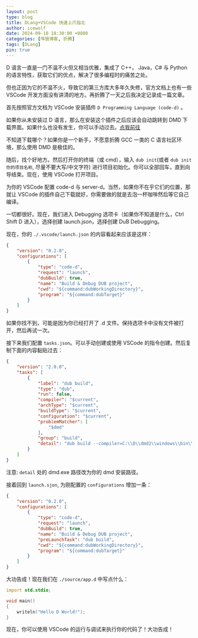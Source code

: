 ```yaml
---
layout: post
type: blog
title: DLang+VSCode 快速上爪指北
author: icewolf
date: 2024-09-10 18:30:00 +0800
categories: [咩狼博客, 折腾]
tags: [DLang]
pin: true
---
```


D 语言一直是一门不温不火但又相当优雅，集成了 C++， Java，C# 与 Python 的语言特性，获取它们的优点，解决了很多编程时的痛苦之处。

但也正因为它的不温不火，导致它的第三方库大多年久失修，官方文档上也有一些 VSCode 开发方面没有讲清的地方。再折腾了一天之后我决定记录成一篇文章。

首先按照官方文档为 VSCode 安装插件 `D Programming Language (code-d)` 。

如果你从未安装过 D 语言，那么在安装这个插件之后应该会自动跳转到 DMD 下载界面。如果什么也没有发生，你可以手动过去。[点我前往](https://dlang.org/download.html)

不知道下载哪个？如果你是一个新手，不愿意折腾 GCC 一类的 C 语言社区环境，那么使用 DMD 是极佳的。

随后，找个好地方。然后打开你的终端（或 cmd），输入 `dub init`(或者 `dub init 你的项目名称`, 尽量不要大写/中文字符) 进行项目初始化。你可以全部回车，直到向导结束。现在，使用 VSCode 打开项目。

为你的 VSCode 配置 code-d 与 server-d。当然，如果你不在乎它们的位置，那就让 VSCode 的插件自己下载就好，你需要做的就是去泡一杯咖啡然后等它自己编译。

一切都很好。现在，我们进入 Debugging 选项卡（如果你不知道是什么，Ctrl Shift D 进入），选择创建 launch.json，选择创建 DuB Debugging。

现在，你的 `./.vscode/launch.json` 的内容看起来应该是这样：

```json
{
    "version": "0.2.0",
    "configurations": [
        {
            "type": "code-d",
            "request": "launch",
            "dubBuild": true,
            "name": "Build & Debug DUB project",
            "cwd": "${command:dubWorkingDirectory}",
            "program": "${command:dubTarget}"
        }
    ]
}
```

如果你找不到，可能是因为你已经打开了 .d 文件。保持选项卡中没有文件被打开，然后再试一次。

接下来我们配置 `tasks.json`。可以手动创建或使用 VSCode 的指令创建。然后复制下面的内容黏贴过去：

```json
{
    "version": "2.0.0",
    "tasks": [
        {
            "label": "dub build",
			"type": "dub",
			"run": false,
			"compiler": "$current",
			"archType": "$current",
			"buildType": "$current",
			"configuration": "$current",
			"problemMatcher": [
				"$dmd"
			],
			"group": "build",
			"detail": "dub build --compiler=C:\\D\\dmd2\\windows\\bin\\dmd.exe -a=x86_64 -b=debug -c=application"
		}
    ]
}
```

注意: `detail` 处的 dmd.exe 路径改为你的 dmd 安装路径。

接着回到 `launch.sjon`, 为刚配置的 `configurations` 增加一条：

```json
{
    "version": "0.2.0",
    "configurations": [
        {
            "type": "code-d",
            "request": "launch",
            "dubBuild": true,
            "name": "Build & Debug DUB project",
            "preLaunchTask": "dub build",
            "cwd": "${command:dubWorkingDirectory}",
            "program": "${command:dubTarget}"
        }
    ]
}
```

大功告成！现在我们在 `./source/app.d` 中写点什么：

```d
import std.stdio;

void main()
{
	writeln("Hello D World!");
}

```

现在，你可以使用 VSCode 的运行与调试来执行你的代码了！大功告成！
